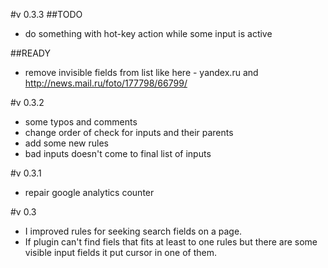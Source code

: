 #v 0.3.3
##TODO
- do something with hot-key action while some input is active

##READY
- remove invisible fields from list like here - yandex.ru and http://news.mail.ru/foto/177798/66799/

#v 0.3.2
- some typos and comments
- change order of check for inputs and their parents
- add some new rules
- bad inputs doesn't come to final list of inputs

#v 0.3.1
- repair google analytics counter

#v 0.3
- I improved rules for seeking search fields on a page.
- If plugin can't find fiels that fits at least to one rules but there are some visible input fields it put cursor in one of them.